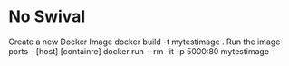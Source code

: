# No Swival
Create a new Docker Image
    docker build -t mytestimage .
Run the image
    ports - [host] [containre]
    docker run --rm -it -p 5000:80 mytestimage

 